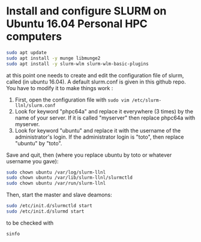 # Install and configure SLURM on Ubuntu 16.04 Personal HPC computers

```sh
sudo apt update
sudo apt install -y munge libmunge2
sudo apt install -y slurm-wlm slurm-wlm-basic-plugins
```

at this point one needs to create and edit the configuration file of slurm, called (in ubuntu 16.04). A default slurm.conf is given in this github repo. You have to modify it to make things work  :
1. First, open the configuration file with `sudo vim /etc/slurm-llnl/slurm.conf`
2. Look for keyword "phpc64a" and replace it everywhere (3 times) by the name of your server. If it is called "myserver" then replace phpc64a with myserver.  
3. Look for keyword "ubuntu" and replace it with the username of the administrator's login. If the administrator login is "toto", then replace "ubuntu" by "toto".

Save and quit, then (where you replace ubuntu by toto or whatever username you gave):
```sh
sudo chown ubuntu /var/log/slurm-llnl
sudo chown ubuntu /var/lib/slurm-llnl/slurmctld
sudo chown ubuntu /var/run/slurm-llnl
```


Then, start the master and slave deamons:

```sh
sudo /etc/init.d/slurmctld start
sudo /etc/init.d/slurmd start
```

to be checked with 

```sh
sinfo
```

